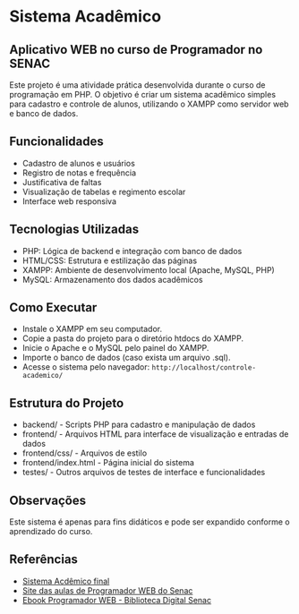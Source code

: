 # Sistema Acadêmico

## Aplicativo WEB no curso de Programador no SENAC

Este projeto é uma atividade prática desenvolvida durante o curso de programação em PHP. O objetivo é criar um sistema acadêmico simples para cadastro e controle de alunos, utilizando o XAMPP como servidor web e banco de dados.

## Funcionalidades

- Cadastro de alunos e usuários
- Registro de notas e frequência
- Justificativa de faltas
- Visualização de tabelas e regimento escolar
- Interface web responsiva

## Tecnologias Utilizadas

- PHP: Lógica de backend e integração com banco de dados
- HTML/CSS: Estrutura e estilização das páginas
- XAMPP: Ambiente de desenvolvimento local (Apache, MySQL, PHP)
- MySQL: Armazenamento dos dados acadêmicos

## Como Executar

- Instale o XAMPP em seu computador.
- Copie a pasta do projeto para o diretório htdocs do XAMPP.
- Inicie o Apache e o MySQL pelo painel do XAMPP.
- Importe o banco de dados (caso exista um arquivo .sql).
- Acesse o sistema pelo navegador: `http://localhost/controle-academico/`

## Estrutura do Projeto

- backend/ - Scripts PHP para cadastro e manipulação de dados
- frontend/ - Arquivos HTML para interface de visualização e entradas de dados
- frontend/css/ - Arquivos de estilo
- frontend/index.html - Página inicial do sistema
- testes/ - Outros arquivos de testes de interface e funcionalidades

## Observações

Este sistema é apenas para fins didáticos e pode ser expandido conforme o aprendizado do curso.

## Referências

- [Sistema Acdêmico final](/sis_academico/README.md)
- [Site das aulas de Programador WEB do Senac](https://jocile.com/programador-web/)
- [Ebook Programador WEB - Biblioteca Digital Senac](https://bibliotecadigitalsenac.com.br/#/content/reference/uid/38a6ad64-c8d9-ee11-85fc-0022482328f7/player)
